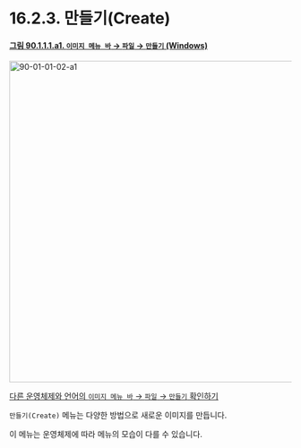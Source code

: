 # 16.2.3. 만들기(Create)

<a id="90-01-01-02-a1"></a>

#### [그림 90.1.1.1.a1. `이미지 메뉴 바` → `파일` → `만들기` (Windows)](./90-01-01-01-new.md#90-01-01-02-a1)
<img width="860" height="574" alt="90-01-01-02-a1" src="https://github.com/user-attachments/assets/65a715c1-c66c-43cc-8a1b-4b8e6c628dd4" />

[다른 운영체제와 언어의 `이미지 메뉴 바` → `파일` → `만들기` 확인하기](./90-01-01-01-new.md#90-01-01-02-a2)

`만들기(Create)` 메뉴는 다양한 방법으로 새로운 이미지를 만듭니다.

이 메뉴는 운영체제에 따라 메뉴의 모습이 다를 수 있습니다.